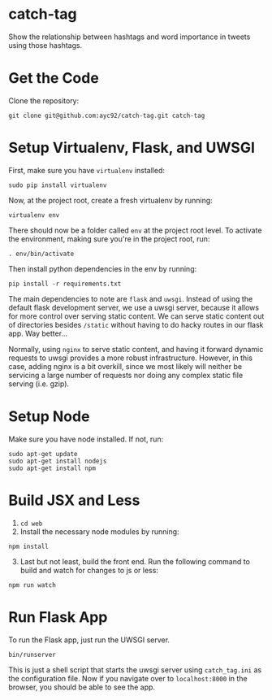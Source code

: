 # catch-tag
Show the relationship between hashtags and word importance in tweets using those hashtags.

Get the Code
============
Clone the repository:
```
git clone git@github.com:ayc92/catch-tag.git catch-tag
```

Setup Virtualenv, Flask, and UWSGI
==================================
First, make sure you have `virtualenv` installed:
```
sudo pip install virtualenv
```
Now, at the project root, create a fresh virtualenv by running:
```
virtualenv env
```
There should now be a folder called `env` at the project root level.
To activate the environment, making sure you're in the project root, run:
```
. env/bin/activate
```
Then install python dependencies in the env by running:
```
pip install -r requirements.txt
```
The main dependencies to note are `flask` and `uwsgi`. Instead of using the default flask development server, we use a uwsgi server, because it allows for more control over serving static content. We can serve static content out of directories besides `/static` without having to do hacky routes in our flask app. Way better...

Normally, using `nginx` to serve static content, and having it forward dynamic requests to uwsgi provides a more robust infrastructure. However, in this case, adding nginx is a bit overkill, since we most likely will neither be servicing a large number of requests nor doing any complex static file serving (i.e. gzip).


Setup Node
==========
Make sure you have node installed. If not, run:
```
sudo apt-get update
sudo apt-get install nodejs
sudo apt-get install npm
```

Build JSX and Less
====================
1. ```cd web```
2. Install the necessary node modules by running:
```
npm install
```
3. Last but not least, build the front end. Run the following command to build and watch for changes to js or less:
```
npm run watch
```

Run Flask App
==============
To run the Flask app, just run the UWSGI server.
```
bin/runserver
```
This is just a shell script that starts the uwsgi server using `catch_tag.ini` as the configuration file.
Now if you navigate over to `localhost:8000` in the browser, you should be able to see the app.
